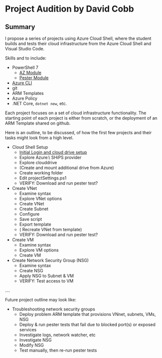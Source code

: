 # Project Audition by David Cobb

## Summary

I propose a series of projects using Azure Cloud Shell, where the student builds and tests their cloud infrastructure from the Azure Cloud Shell and Visual Studio Code.

Skills and to include:
* PowerShell 7
  * [AZ Module](https://docs.microsoft.com/en-us/powershell/azure/new-azureps-module-az?view=azps-3.5.0)
  * [Pester Module](https://github.com/pester/Pester)
* [Azure CLI](https://docs.microsoft.com/en-us/cli/azure/get-started-with-azure-cli?view=azure-cli-latest)
* git
* ARM Templates
* Azure Policy
* .NET Core, `dotnet new`, etc.

Each project focuses on a set of cloud infrastructure functionality. The starting point of each project is either from scratch, or the deployment of an ARM Template shared on github.

Here is an outline, to be discussed, of how the first few projects and their tasks might look from a high level.

* Cloud Shell Setup
  * [Initial Login and cloud drive setup](./lab-1-cloud-shell-login.md)
  * Explore Azure:\ SHiPS provider
  * Explore clouddrive
  * (Create and mount additional drive from Azure)
  * Create working folder
  * Edit projectSettings.ps1
  * VERIFY: Download and run pester test?
* Create VNet
  * Examine syntax
  * Explore VNet options
  * Create VNet
  * Create Subnet
  * Configure
  * Save script
  * Export template
  * ( Recreate VNet from template)
  * VERIFY: Download and run pester test?
* Create VM
  * Examine syntax
  * Explore VM options
  * Create VM
* Create Network Security Group (NSG)
  * Examine syntax
  * Create NSG
  * Apply NSG to Subnet & VM
  * VERIFY: Test access to VM

....

Future project outline may look like:

* Troubleshooting network security groups
  * Deploy problem ARM template that provisions VNnet, subnets, VMs, NSG
  * Deploy & run pester tests that fail due to blocked port(s) or exposed services
  * Investigate logs, network watcher, etc
  * Investigate NSG
  * Modify NSG
  * Test manually, then re-run pester tests

